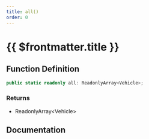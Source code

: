 ```yaml
---
title: all()
order: 0
---
```


# {{ $frontmatter.title }}

<!--@include: ./all_partial_header.md-->

## Function Definition

```ts
public static readonly all: ReadonlyArray<Vehicle>;
```

### Returns

* ReadonlyArray\<Vehicle\>

## Documentation

<!--@include: ./all_partial_footer.md-->

